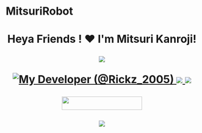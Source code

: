 # MitsuriRobot

<h1 align="center">Heya Friends !  ❤ I'm Mitsuri Kanroji!  
</p> 
<p align="center">
<img src="https://readme-typing-svg.herokuapp.com?color=1C71FA&width=420&lines=I+Belong+To+Hashira+Association%E2%9C%8C%EF%B8%8F;My+Developer+Is+Flame%E9%8D%A6%EF%B8%8E">
</p>
<p align="center">
  <a href="https://t.me/Kanrojimitsurirobot"><img src="https://telegra.ph/file/0cc5459d0fa28d37f8485.jpg" alt="My Developer (@Rickz_2005)"
  
  
  
  <a href="https://telegram.me/mitsurikanrojirobot">
    <img src="https://img.shields.io/badge/Telegram-blue?style=for-the-badge&logo=telegram"/>
  </a>  
 </a>
  <a href="https://github.com/HashiraAssociation">
    <img src="https://img.shields.io/github/followers/h0daka?label=GitHub&logo=github&style=for-the-badge&color=green"/>
  </a>
<p align="center"><a href="https://dashboard.heroku.com/new?template=https://github.com/HashiraAssociation/EmikoRobot"> <img 
src="https://img.shields.io/badge/Deploy%20To%20Heroku-red?style=flat&logo=heroku" width="210" height="34.45" /></a></p>



<p align="center">
<img src="https://readme-typing-svg.herokuapp.com?color=1C71FA&width=420&lines=Mitsuri+Robot+Is+Under+Development%E2%9C%8C%EF%B8%8F;Project+By+Hashira+Association%E2%9C%8C%EC%B8%8F">
</p>
